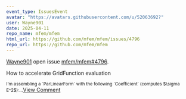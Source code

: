```yaml
---
event_type: IssuesEvent
avatar: "https://avatars.githubusercontent.com/u/52063692?"
user: Wayne901
date: 2025-04-11
repo_name: mfem/mfem
html_url: https://github.com/mfem/mfem/issues/4796
repo_url: https://github.com/mfem/mfem
---
```


<a href='https://github.com/Wayne901' target='_blank'>Wayne901</a> open issue <a href='https://github.com/mfem/mfem/issues/4796' target='_blank'>mfem/mfem#4796</a>.

<p>How to accelerate GridFunction evaluation</p><small>I'm assembling a `ParLinearForm` with the following `Coefficient` (computes $\sigma E^2$):...</small><a href='https://github.com/mfem/mfem/issues/4796' target='_blank'>View Comment</a>